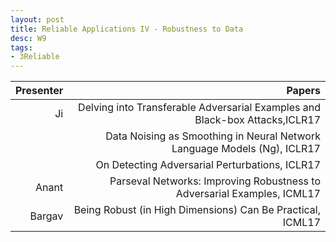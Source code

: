 ```yaml
---
layout: post
title: Reliable Applications IV - Robustness to Data
desc: W9
tags:
- 3Reliable
---
```




| Presenter | Papers |
| -----: | ----------: |
| Ji | Delving into Transferable Adversarial Examples and Black-box Attacks,ICLR17 |
|  | Data Noising as Smoothing in Neural Network Language Models (Ng), ICLR17 |
|  | On Detecting Adversarial Perturbations, ICLR17 |
| Anant | Parseval Networks: Improving Robustness to Adversarial Examples, ICML17 |
| Bargav | Being Robust (in High Dimensions) Can Be Practical, ICML17 |
